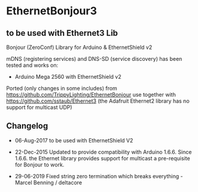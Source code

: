 EthernetBonjour3
================

## to be used with Ethernet3 Lib

Bonjour (ZeroConf) Library for Arduino & EthernetShield v2 

mDNS (registering services) and DNS-SD (service discovery) has been tested and works on:
- Arduino Mega 2560 with EthernetShield v2

Ported (only changes in some includes) from 
   https://github.com/TrippyLighting/EthernetBonjour
use together with 
   https://github.com/sstaub/Ethernet3
(the Adafruit Ethernet2 library has no support for multicast UDP)

## Changelog
 - 06-Aug-2017 to be used with EthernetShield V2

 - 22-Dec-2015 Updated to provide compatibility with Arduino 1.6.6. Since 1.6.6. the Ethernet library provides support for multicast a pre-requisite for Bonjour to work.

 - 29-06-2019 Fixed string zero termination which breaks everything - Marcel Benning / deltacore
